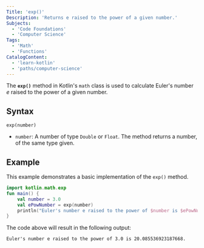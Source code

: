```yaml
---
Title: 'exp()'
Description: 'Returns e raised to the power of a given number.'
Subjects:
  - 'Code Foundations'
  - 'Computer Science'
Tags:
  - 'Math'
  - 'Functions'
CatalogContent:
  - 'learn-kotlin'
  - 'paths/computer-science'
---
```


The **`exp()`** method in Kotlin's `math` class is used to calculate Euler's number _e_ raised to the power of a given number.

## Syntax

```pseudo
exp(number)
```

- `number`: A number of type `Double` or `Float`. The method returns a number, of the same type given.

## Example

This example demonstrates a basic implementation of the `exp()` method.

```kotlin
import kotlin.math.exp
fun main() {
    val number = 3.0
    val ePowNumber = exp(number)
    println("Euler's number e raised to the power of $number is $ePowNumber.")
}
```

The code above will result in the following output:

```shell
Euler's number e raised to the power of 3.0 is 20.085536923187668.
```
